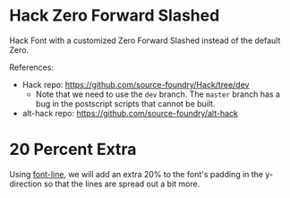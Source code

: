 # Hack Zero Forward Slashed

Hack Font with a customized Zero Forward Slashed instead of the default Zero.

References:

- Hack repo: https://github.com/source-foundry/Hack/tree/dev
  - Note that we need to use the `dev` branch. The `master` branch has a bug in the postscript scripts that cannot be built.
- alt-hack repo: https://github.com/source-foundry/alt-hack

# 20 Percent Extra

Using [font-line](https://github.com/source-foundry/font-line), we will add an extra 20% to the
font's padding in the y-direction so that the lines are spread out a bit more.
